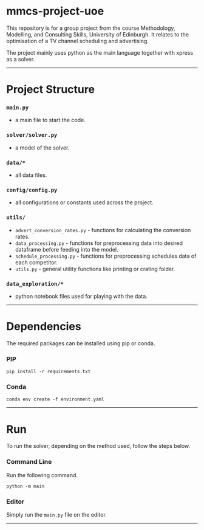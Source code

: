 # mmcs-project-uoe
This repository is for a group project from the course Methodology, Modelling, and Consulting Skills, University of Edinburgh.
It relates to the optimisation of a TV channel scheduling and advertising.

The project mainly uses python as the main language together with xpress as a solver.

-----

# Project Structure
### `main.py`
- a main file to start the code.
### `solver/solver.py` 
- a model of the solver.
### `data/*` 
- all data files.
### `config/config.py` 
- all configurations or constants used across the project.
### `utils/`
- `advert_conversion_rates.py` - functions for calculating the conversion rates.
- `data_processing.py` - functions for preprocessing data into desired dataframe before feeding into the model.
- `schedule_processing.py` - functions for preprocessing schedules data of each competitor.
- `utils.py` - general utility functions like printing or crating folder.
### `data_exploration/*` 
- python notebook files used for playing with the data.

-----
# Dependencies
The required packages can be installed using pip or conda.
### PIP
```commandline
pip install -r requirements.txt
```
### Conda
```commandline
conda env create -f environment.yaml
```

-----
# Run
To run the solver, depending on the method used, follow the steps below.
### Command Line
Run the following command.
```
python -m main
```
### Editor
Simply run the `main.py` file on the editor.

-----
